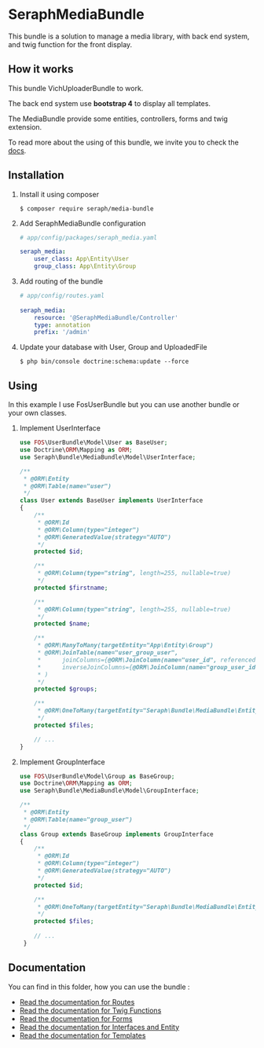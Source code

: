 SeraphMediaBundle
=================

This bundle is a solution to manage a media library, with back end system, and twig function for the front display.

How it works
------------

This bundle VichUploaderBundle to work.

The back end system use **bootstrap 4** to display all templates.

The MediaBundle provide some entities, controllers, forms and twig extension.

To read more about the using of this bundle, we invite you to check the [docs](/Resources/doc).

Installation
------------

1. Install it using composer
    
    ```console
    $ composer require seraph/media-bundle
    ```
    
2. Add SeraphMediaBundle configuration   

    ```yaml
    # app/config/packages/seraph_media.yaml
 
    seraph_media:
        user_class: App\Entity\User
        group_class: App\Entity\Group
    ```

3. Add routing of the bundle

    ```yaml
    # app/config/routes.yaml   
     
    seraph_media:
        resource: '@SeraphMediaBundle/Controller'
        type: annotation
        prefix: '/admin' 
    ``` 

4. Update your database with User, Group and UploadedFile

    ```console
    $ php bin/console doctrine:schema:update --force
    ```
    
Using
-----

In this example I use FosUserBundle but you can use another bundle or your own classes.

1. Implement UserInterface
    
    ```php
    use FOS\UserBundle\Model\User as BaseUser;
    use Doctrine\ORM\Mapping as ORM;
    use Seraph\Bundle\MediaBundle\Model\UserInterface;
    
    /**
     * @ORM\Entity
     * @ORM\Table(name="user")
     */
    class User extends BaseUser implements UserInterface
    {
        /**
         * @ORM\Id
         * @ORM\Column(type="integer")
         * @ORM\GeneratedValue(strategy="AUTO")
         */
        protected $id;
    
        /**
         * @ORM\Column(type="string", length=255, nullable=true)
         */
        protected $firstname;
    
        /**
         * @ORM\Column(type="string", length=255, nullable=true)
         */
        protected $name;
    
        /**
         * @ORM\ManyToMany(targetEntity="App\Entity\Group")
         * @ORM\JoinTable(name="user_group_user",
         *      joinColumns={@ORM\JoinColumn(name="user_id", referencedColumnName="id")},
         *      inverseJoinColumns={@ORM\JoinColumn(name="group_user_id", referencedColumnName="id")}
         * )
         */
        protected $groups;
    
        /**
         * @ORM\OneToMany(targetEntity="Seraph\Bundle\MediaBundle\Entity\UploadedFile", mappedBy="user")
         */
        protected $files;
    
        // ...
    }
    ```    

2. Implement GroupInterface

    ```php
    use FOS\UserBundle\Model\Group as BaseGroup;
    use Doctrine\ORM\Mapping as ORM;
    use Seraph\Bundle\MediaBundle\Model\GroupInterface;
    
    /**
     * @ORM\Entity
     * @ORM\Table(name="group_user")
     */
    class Group extends BaseGroup implements GroupInterface
    {
        /**
         * @ORM\Id
         * @ORM\Column(type="integer")
         * @ORM\GeneratedValue(strategy="AUTO")
         */
        protected $id;
    
        /**
         * @ORM\OneToMany(targetEntity="Seraph\Bundle\MediaBundle\Entity\UploadedFile", mappedBy="group")
         */
        protected $files;
     
        // ...
     }
    ``` 
    
Documentation
-------------

You can find in this folder, how you can use the bundle :

- [Read the documentation for Routes](/Resources/doc/Routes.md)
- [Read the documentation for Twig Functions](/Resources/doc/TwigFunction.md)
- [Read the documentation for Forms](/Resources/doc/Forms.md)
- [Read the documentation for Interfaces and Entity](/Resources/doc/Entities.md)
- [Read the documentation for Templates](/Resources/doc/Templates.md)
